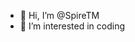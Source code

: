 - 👋 Hi, I’m @SpireTM
- 👀 I’m interested in coding


<!---
SpireTM/SpireTM is a ✨ special ✨ repository because its `README.md` (this file) appears on your GitHub profile.
You can click the Preview link to take a look at your changes.
--->
